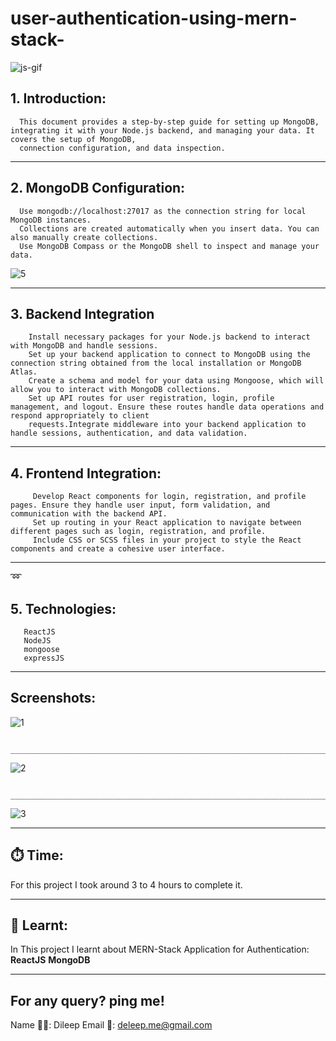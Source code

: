 # user-authentication-using-mern-stack-


![js-gif](https://github.com/user-attachments/assets/1e699762-8ccc-4799-ae04-89906c7cc34b)


## 1. Introduction:
      This document provides a step-by-step guide for setting up MongoDB, integrating it with your Node.js backend, and managing your data. It covers the setup of MongoDB, 
      connection configuration, and data inspection.
__________________________________________________________________________________________________________________________________________________________________________

## 2. MongoDB Configuration:

      Use mongodb://localhost:27017 as the connection string for local MongoDB instances.
      Collections are created automatically when you insert data. You can also manually create collections.
      Use MongoDB Compass or the MongoDB shell to inspect and manage your data.

      
![5](https://github.com/user-attachments/assets/67ca110a-9a92-49d8-8c30-ffca9ce43c6f)

__________________________________________________________________________________________________________________________________________________________________________

## 3. Backend Integration
        Install necessary packages for your Node.js backend to interact with MongoDB and handle sessions.
        Set up your backend application to connect to MongoDB using the connection string obtained from the local installation or MongoDB Atlas.
        Create a schema and model for your data using Mongoose, which will allow you to interact with MongoDB collections.
        Set up API routes for user registration, login, profile management, and logout. Ensure these routes handle data operations and respond appropriately to client 
        requests.Integrate middleware into your backend application to handle sessions, authentication, and data validation.
        

___________________________________________________________________________________________________________________________________________________________________________

## 4. Frontend Integration:
         Develop React components for login, registration, and profile pages. Ensure they handle user input, form validation, and communication with the backend API.
         Set up routing in your React application to navigate between different pages such as login, registration, and profile.
         Include CSS or SCSS files in your project to style the React components and create a cohesive user interface.


____________________________________________________________________________________________________________________________________________________________________________
➿
## 5. Technologies:
       ReactJS
       NodeJS
       mongoose
       expressJS

____________________________________________________________________________________________________________________________________________________________________________
 
 ## Screenshots:
 
 ![1](https://github.com/user-attachments/assets/2900b01b-4516-4d80-9ddd-c539c6aeed4e)


                  _______________________________________________________________________________________________________________



![2](https://github.com/user-attachments/assets/fc9bb86d-2601-4744-9070-67ecbf291364)



                  _______________________________________________________________________________________________________________



![3](https://github.com/user-attachments/assets/5fac7ef5-655c-498a-a2ed-83bd39bc9693)



_______________________________________________________________________________________________________________________________________________________________________

## ⏱️ Time:
For this project I took around 3 to 4 hours to complete it.


______________________________________________________________________________________________________________________________________________________________________

## 🌈 Learnt:

In This project I learnt about MERN-Stack Application for Authentication:
**ReactJS**
**MongoDB**

_____________________________________________________________________________________________________________________________________________________________________

## For any query? ping me!
 Name 👨‍💻: Dileep
 Email 📧: deleep.me@gmail.com

 
